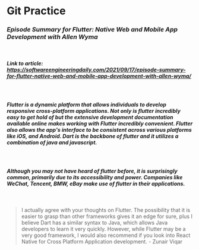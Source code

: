 # Git Practice

### *Episode Summary for Flutter: Native Web and Mobile App Development with Allen Wyma*

<br>

##### **Link to article:** https://softwareengineeringdaily.com/2021/09/17/episode-summary-for-flutter-native-web-and-mobile-app-development-with-allen-wyma/
<br>

#####  Flutter is a dynamic platform that allows individuals to develop responsive cross-platform applications. Not only is flutter incredibly easy to get hold of but the extensive development documentation available online makes working with Flutter incredibly convenient. Flutter also allows the app's interface to be consistent across various platforms like iOS, and Android. Dart is the backbone of flutter and it utilizes a combination of java and javascript.
 <br>

##### Although you may not have heard of flutter before, it is surprisingly common, primarily due to its accessibility and power. Companies like *WeChat, Tencent, BMW, eBay* make use of flutter in their applications.
 <br>

> I actually agree with your thoughts on Flutter. The possibility that it is easier to grasp than other frameworks gives it an edge for sure, plus I believe Dart has a similar syntax to Java, which allows Java developers to learn it very quickly. However, while Flutter may be a very good framework, I would also recommend if you look into React Native for Cross Platform Application development. - Zunair Viqar
